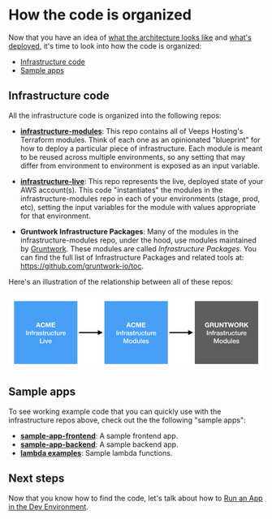 # How the code is organized

Now that you have an idea of [what the architecture looks like](01-architecture-overview.md) and [what's
deployed](02-whats-deployed.md), it's time to look into how the code is organized:

* [Infrastructure code](#infrastructure-code)
* [Sample apps](#sample-apps)




## Infrastructure code

All the infrastructure code is organized into the following repos: 

* **[infrastructure-modules](https://github.com/Veeps-Hosting/infrastructure-modules)**: This repo
  contains all of Veeps Hosting's Terraform modules. Think of each one as an opinionated "blueprint" for how to
  deploy a particular piece of infrastructure. Each module is meant to be reused across multiple environments, so any 
  setting that may differ from environment to environment is exposed as an input variable.
  
* **[infrastructure-live](https://github.com/Veeps-Hosting/infrastructure-live)**: This repo 
  represents the live, deployed state of your AWS account(s). This code "instantiates" the modules in the 
  infrastructure-modules repo in each of your environments (stage, prod, etc), setting the input variables
  for the module with values appropriate for that environment.
 
* **Gruntwork Infrastructure Packages**: Many of the modules in the infrastructure-modules repo, under 
  the hood, use modules maintained by [Gruntwork](http://www.gruntwork.io/). These modules are called *Infrastructure 
  Packages*. You can find the full list of Infrastructure Packages and related tools at: 
  https://github.com/gruntwork-io/toc.
 
Here's an illustration of the relationship between all of these repos:
 
![Module Relationship](_images/terraform-code-provenance.png)
 
 


## Sample apps

To see working example code that you can quickly use with the infrastructure repos above, check out the the following 
"sample apps":

* **[sample-app-frontend](https://github.com/Veeps-Hosting/sample-app-frontend)**: A sample frontend app.
* **[sample-app-backend](https://github.com/Veeps-Hosting/sample-app-backend)**: A sample backend app.
* **[lambda examples](https://github.com/Veeps-Hosting/infrastructure-modules/tree/master/lambda)**: Sample lambda functions.




## Next steps

Now that you know how to find the code, let's talk about how to [Run an App in the Dev 
Environment](04-dev-environment.md).